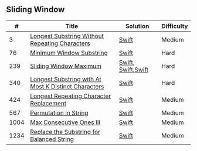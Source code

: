 ## Sliding Window

| # | Title | Solution | Difficulty |
|---| ----- | -------- | ---------- |
|3|[Longest Substring Without Repeating Characters](https://leetcode.com/problems/longest-substring-without-repeating-characters/) | [Swift](../algorithms/swift/longestSubstringWithoutRepeatingCharacters/longestSubstringWithoutRepeatingCharacters.swift)|Medium|
|76|[Minimum Window Substring](https://leetcode.com/problems/minimum-window-substring/) | [Swift](../algorithms/swift/minimumWindowSubString/minimumWindowSubString.swift)|Hard|
|239|[Sliding Window Maximum](https://leetcode.com/problems/sliding-window-maximum/) | [Swift](../algorithms/swift/slidingWindowMaximum/slidingWindowMaximum.swift), [Swift](../algorithms/swift/slidingWindowMaximum/slidingWindowMaximumII.swift),[Swift](../algorithms/swift/slidingWindowMaximum/slidingWindowMaximumIII.swift)|Hard|
|340|[Longest Substring with At Most K Distinct Characters](https://leetcode.com/problems/longest-substring-with-at-most-k-distinct-characters/) | [Swift](../algorithms/swift/longestSubstringWithAtMostKDistinctCharacters/longestSubstringWithAtMostKDistinctCharacters.swift)|Hard|
|424|[Longest Repeating Character Replacement](https://leetcode.com/problems/longest-repeating-character-replacement/) | [Swift](../algorithms/swift/longestRepeatingCharacterReplacement/longestRepeatingCharacterReplacement.swift)| Medium |
|567|[Permutation in String](https://leetcode.com/problems/permutation-in-string/) | [Swift](../algorithms/swift/permutationInString/permutationInString.swift)| Medium |
|1004|[Max Consecutive Ones III](https://leetcode.com/problems/max-consecutive-ones-iii/) | [Swift](../algorithms/swift/maxConsecutiveOnes-III/maxConsecutiveOnes-III.swift)|Medium|
|1234|[Replace the Substring for Balanced String](https://leetcode.com/problems/replace-the-substring-for-balanced-string/) | [Swift](../algorithms/swift/1234-Replace-the-Substring-for-Balanced-String/1234-Replace-the-Substring-for-Balanced-String.swift)| Medium |